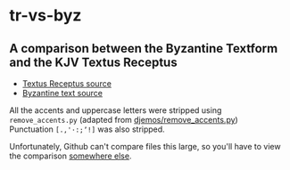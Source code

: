 # tr-vs-byz
## A comparison between the Byzantine Textform and the KJV Textus Receptus

* [Textus Receptus source](https://github.com/Center-for-New-Testament-Restoration/KJTR/blob/main/KJTR.txt)  
* [Byzantine text source](https://github.com/byztxt/byzantine-majority-text/tree/master/csv-unicode/accents/no-variants)

All the accents and uppercase letters were stripped using `remove_accents.py` (adapted from [djemos/remove_accents.py](https://github.com/djemos/remove_accents.py/blob/master/remove_accents.py))  
Punctuation `[.,'·:;ʼ!]` was also stripped.  

Unfortunately, Github can't compare files this large, so you'll have to view the comparison [somewhere else](https://cmp.mrgreekgeek.com/). 
